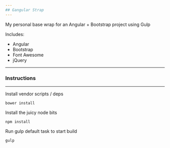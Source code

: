 ```yaml
---
## Gangular Strap
---
```

My personal base wrap for an Angular + Bootstrap project using Gulp

Includes: 
-	Angular
-	Bootstrap
-	Font Awesome
-	jQuery

---
### Instructions
---
Install vendor scripts / deps

```
bower install
```

Install the juicy node bits

```
npm install
```

Run gulp default task to start build

```
gulp
```